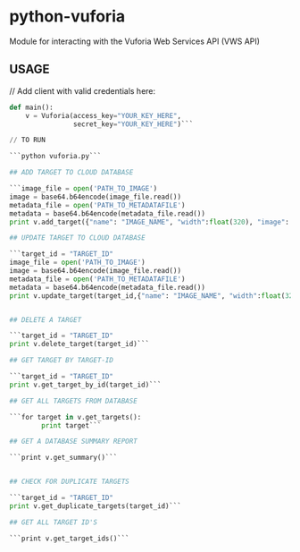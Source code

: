 python-vuforia
==============

Module for interacting with the Vuforia Web Services API (VWS API)


## USAGE

 // Add client with valid credentials here:

```python
def main():
    v = Vuforia(access_key="YOUR_KEY_HERE",
                secret_key="YOUR_KEY_HERE")```

// TO RUN 

```python vuforia.py```

## ADD TARGET TO CLOUD DATABASE

```image_file = open('PATH_TO_IMAGE')
image = base64.b64encode(image_file.read())
metadata_file = open('PATH_TO_METADATAFILE')
metadata = base64.b64encode(metadata_file.read())
print v.add_target({"name": "IMAGE_NAME", "width":float(320), "image": image, "application_metadata": metadata, "active_flag": 1})```

## UPDATE TARGET TO CLOUD DATABASE

```target_id = "TARGET_ID"
image_file = open('PATH_TO_IMAGE')
image = base64.b64encode(image_file.read())
metadata_file = open('PATH_TO_METADATAFILE')
metadata = base64.b64encode(metadata_file.read())
print v.update_target(target_id,{"name": "IMAGE_NAME", "width":float(320), "image": image, "application_metadata": metadata, "active_flag": 1})```


## DELETE A TARGET

```target_id = "TARGET_ID"
print v.delete_target(target_id)```

## GET TARGET BY TARGET-ID

```target_id = "TARGET_ID"
print v.get_target_by_id(target_id)```

## GET ALL TARGETS FROM DATABASE

```for target in v.get_targets():
        print target```

## GET A DATABASE SUMMARY REPORT

```print v.get_summary()```


## CHECK FOR DUPLICATE TARGETS

```target_id = "TARGET_ID"
print v.get_duplicate_targets(target_id)```

## GET ALL TARGET ID'S

```print v.get_target_ids()```        












